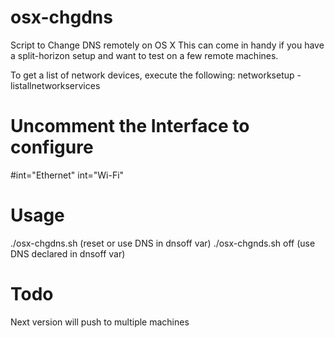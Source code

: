 # osx-chgdns
Script to Change DNS remotely on OS X
This can come in handy if you have a split-horizon setup and want to test on a few remote machines.

To get a list of network devices, execute the following:
networksetup -listallnetworkservices

# Uncomment the Interface to configure
#int="Ethernet"
int="Wi-Fi"

# Usage
./osx-chgdns.sh   (reset or use DNS in dnsoff var)
./osx-chgnds.sh off (use DNS declared in dnsoff var)

# Todo
Next version will push to multiple machines
